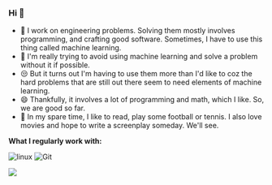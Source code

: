 ###  Hi 👋


- 🤖  I work on engineering problems. Solving them mostly involves programming, and crafting good software. 
Sometimes, I have to use this thing called machine learning.
- 💩  I'm really trying to avoid using machine learning and solve a problem without it if possible.
- 😒  But it turns out I'm having to use them more than I'd like to coz the hard problems that
are still out there seem to need elements of machine learning.
- 😄  Thankfully, it involves a lot of programming and math, which I like.
So, we are good so far.
- 👻  In my spare time, I like to read, play some football or tennis. I also love movies and hope to write a screenplay someday. We'll see.


**What I regularly work with:**

![linux](https://img.shields.io/badge/-linux-white?style=flat-square&logo=linux)
![Git](https://img.shields.io/badge/-Git-grey?style=flat-square&logo=Git)


<img align="left" src="https://github-readme-stats.vercel.app/api?username=amrit110&show_icons=true&hide_border=true">
